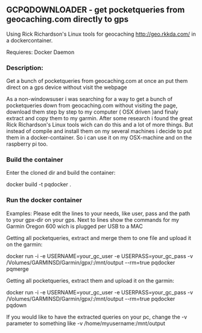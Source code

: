 ## GCPQDOWNLOADER - get pocketqueries from geocaching.com directly to gps ##

Using Rick Richardson's Linux tools for geocaching http://geo.rkkda.com/ in a dockercontainer. 

Requieres: Docker Daemon

### Description: ###

Get a bunch of pocketqueries from geocaching.com at once an put them direct on a gps device without visit the webpage

As a non-windowsuser i was searching for a way to get a bunch of pocketqueries down from geocaching.com without visiting the page, download them step by step to my computer ( OSX driven )and finaly extract and copy them to my garmin. After some research i found the great Rick Richardson's Linux tools wich can do this and a lot of more things. But instead of compile and install them on my several machines i decide to put them in a docker-container. So i can use it on my OSX-machine and on the raspberry pi too.

### Build the container ####
Enter the cloned dir and build the container:
 
docker build -t pqdocker .

### Run the docker container ###

Examples:
Please edit the lines to your needs, like user, pass and the path to your gpx-dir on your gps. Next to lines show the commands for my Garmin Oregon 600 wich is plugged per USB to a MAC 

Getting all pocketqueries, extract and merge them to one file and upload it on the garmin:

docker run -i -e USERNAME=your_gc_user -e USERPASS=your_gc_pass -v /Volumes/GARMINSD/Garmin/gpx/:/mnt/output --rm=true pqdocker pqmerge

Getting all pocketqueries, extract them and upload it on the garmin:

docker run -i -e USERNAME=your_gc_user -e USERPASS=your_gc_pass -v /Volumes/GARMINSD/Garmin/gpx/:/mnt/output --rm=true pqdocker pqdown

If you would like to have the extracted queries on your pc, change the -v parameter to something like -v /home/myusername:/mnt/output
